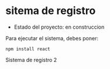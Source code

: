 <h1> sitema de registro </h1>

- Estado del proyecto: en construccion
  
Para ejecutar el sistema, debes poner:

``` npm install react ```

Sistema de registro 2
